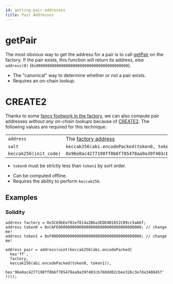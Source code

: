 ```yaml
---
id: getting-pair-addresses
title: Pair Addresses
---
```


# getPair

The most obvious way to get the address for a pair is to call [getPair](../../reference/smart-contracts/factory#getpair) on the factory. If the pair exists, this function will return its address, else `address(0)` (`0x0000000000000000000000000000000000000000`).

- The "canonical" way to determine whether or not a pair exists.
- Requires an on-chain lookup.

# CREATE2

Thanks to some [fancy footwork in the factory](https://github.com/Jingo-Finance/v1-core/blob/master/contracts/PegasysV1Factory.sol#L32), we can also compute pair addresses _without any on-chain lookups_ because of [CREATE2](https://eips.ethereum.org/EIPS/eip-1014). The following values are required for this technique:

|                        |                                                                        |
| :--------------------- | :--------------------------------------------------------------------- |
| `address`              | The [factory address](../../reference/smart-contracts/factory#address) |
| `salt`                 | `keccak256(abi.encodePacked(token0, token1))`                          |
| `keccak256(init_code)` | `0x96e8ac4277198ff8b6f785478aa9a39f403cb768dd02cbee326c3e7da348845f`   |

- `token0` must be strictly less than `token1` by sort order.

* Can be computed offline.
* Requires the ability to perform `keccak256`.

## Examples

### Solidity

```solidity
address factory = 0x5C69bEe701ef814a2B6a3EDD4B1652CB9cc5aA6f;
address token0 = 0xCAFE000000000000000000000000000000000000; // change me!
address token1 = 0xF00D000000000000000000000000000000000000; // change me!

address pair = address(uint(keccak256(abi.encodePacked(
  hex'ff',
  factory,
  keccak256(abi.encodePacked(token0, token1)),
  hex'96e8ac4277198ff8b6f785478aa9a39f403cb768dd02cbee326c3e7da348845f'
))));
```
